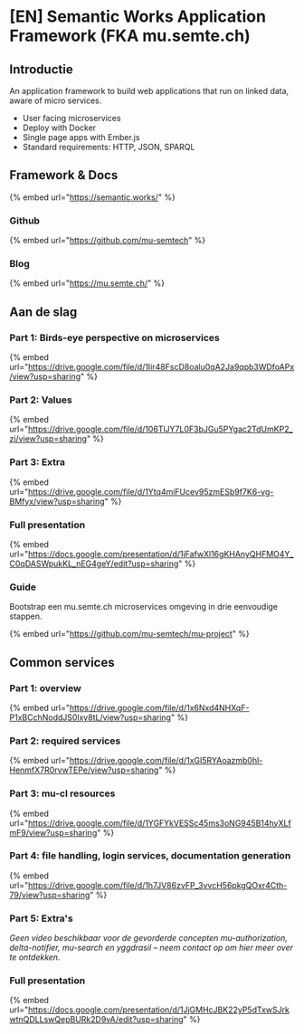 # \[EN] Semantic Works Application Framework (FKA mu.semte.ch)

## Introductie

An application framework to build web applications that run on linked data, aware of micro services.

* User facing microservices
* Deploy with Docker
* Single page apps with Ember.js
* Standard requirements: HTTP, JSON, SPARQL

## Framework & Docs

{% embed url="https://semantic.works/" %}

### Github

{% embed url="https://github.com/mu-semtech" %}

### Blog

{% embed url="https://mu.semte.ch/" %}

## Aan de slag

### Part 1: Birds-eye perspective on microservices

{% embed url="https://drive.google.com/file/d/1Iir48FscD8oalu0qA2Ja9qpb3WDfoAPx/view?usp=sharing" %}

### Part 2: Values

{% embed url="https://drive.google.com/file/d/106TlJY7L0F3bJGu5PYgac2TdUmKP2_zj/view?usp=sharing" %}

### Part 3: Extra

{% embed url="https://drive.google.com/file/d/1Ytq4miFUcev95zmESb9f7K6-vg-BMfyx/view?usp=sharing" %}

### Full presentation

{% embed url="https://docs.google.com/presentation/d/1jFafwXl16gKHAnyQHFMO4Y_C0qDASWpukKL_nEG4geY/edit?usp=sharing" %}

### Guide

Bootstrap een mu.semte.ch microservices omgeving in drie eenvoudige stappen.

{% embed url="https://github.com/mu-semtech/mu-project" %}

## Common services

### Part 1: overview

{% embed url="https://drive.google.com/file/d/1x6Nxd4NHXqF-P1xBCchNoddJS0lxy8tL/view?usp=sharing" %}

### Part 2: required services

{% embed url="https://drive.google.com/file/d/1xGI5RYAoazmb0hl-HenmfX7R0rvwTEPe/view?usp=sharing" %}

### Part 3: mu-cl resources

{% embed url="https://drive.google.com/file/d/1YGFYkVESSc45ms3oNG945B14hyXLfmF9/view?usp=sharing" %}

### Part 4:  file handling, login services, documentation generation

{% embed url="https://drive.google.com/file/d/1h7JV86zvFP_3vvcH56pkgQOxr4Cth-79/view?usp=sharing" %}

### Part 5: Extra's

_Geen video beschikbaar voor de gevorderde concepten mu-authorization, delta-notifier, mu-search en yggdrasil – neem contact op om hier meer over te ontdekken._

### Full presentation

{% embed url="https://docs.google.com/presentation/d/1JjGMHcJBK22yP5dTxwSJrkwtnQDLLswQepBURk2D9vA/edit?usp=sharing" %}

